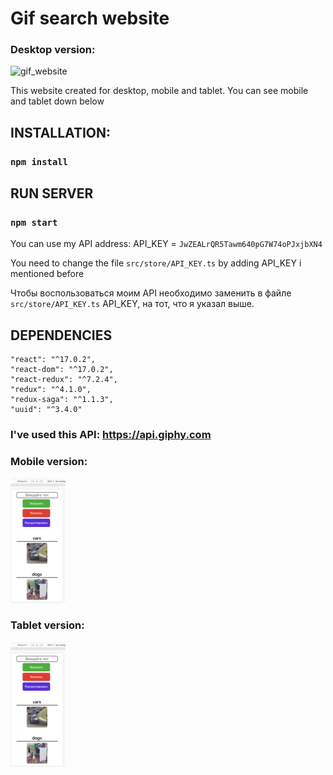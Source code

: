 # Gif search website

### Desktop version:

![gif_website](./stuff/gif_website.gif)

This website created for desktop, mobile and tablet. You can see mobile and tablet down below

## INSTALLATION:

### `npm install`

## RUN SERVER

### `npm start`

You can use my API address: API_KEY = `JwZEALrQR5Tawm640pG7W74oPJxjbXN4`

You need to change the file `src/store/API_KEY.ts` by adding API_KEY i mentioned before

Чтобы воспользоваться моим API необходимо заменить в файле `src/store/API_KEY.ts` API_KEY, на тот, что я указал выше.

## DEPENDENCIES

    "react": "^17.0.2",
    "react-dom": "^17.0.2",
    "react-redux": "^7.2.4",
    "redux": "^4.1.0",
    "redux-saga": "^1.1.3",
    "uuid": "^3.4.0"

### I've used this API: https://api.giphy.com

### Mobile version:

<img src="./stuff/mobile.png" height="200px" />

### Tablet version:

<img src="./stuff/mobile.png" height="200px" />
